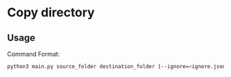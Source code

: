 # Copy directory

## Usage

Command Format:

```bash
python3 main.py source_folder destination_folder [--ignore=<ignore.json>]
```
